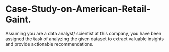 # Case-Study-on-American-Retail-Gaint.
Assuming you are a data analyst/ scientist at this company, you have been assigned the task of analyzing the given dataset to extract valuable insights and provide actionable recommendations.
